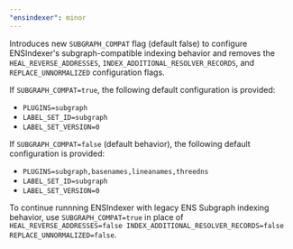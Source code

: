 ```yaml
---
"ensindexer": minor
---
```


Introduces new `SUBGRAPH_COMPAT` flag (default false) to configure ENSIndexer's subgraph-compatible indexing behavior and removes the `HEAL_REVERSE_ADDRESSES`, `INDEX_ADDITIONAL_RESOLVER_RECORDS`, and `REPLACE_UNNORMALIZED` configuration flags.

If `SUBGRAPH_COMPAT=true`, the following default configuration is provided:
- `PLUGINS=subgraph`
- `LABEL_SET_ID=subgraph`
- `LABEL_SET_VERSION=0`

If `SUBGRAPH_COMPAT=false` (default behavior), the following default configuration is provided:
- `PLUGINS=subgraph,basenames,lineanames,threedns`
- `LABEL_SET_ID=subgraph`
- `LABEL_SET_VERSION=0`

To continue runnning ENSIndexer with legacy ENS Subgraph indexing behavior, use `SUBGRAPH_COMPAT=true` in place of `HEAL_REVERSE_ADDRESSES=false INDEX_ADDITIONAL_RESOLVER_RECORDS=false REPLACE_UNNORMALIZED=false`.
